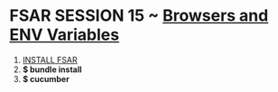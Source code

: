 # FSAR SESSION 15 ~ [Browsers and ENV Variables](https://fullstackautomationwithruby.com/Browsers-and-ENV-Variables)

1. [INSTALL FSAR](https://fullstackautomationwithruby.com/install)
2. **$ bundle install**
3. **$ cucumber**
